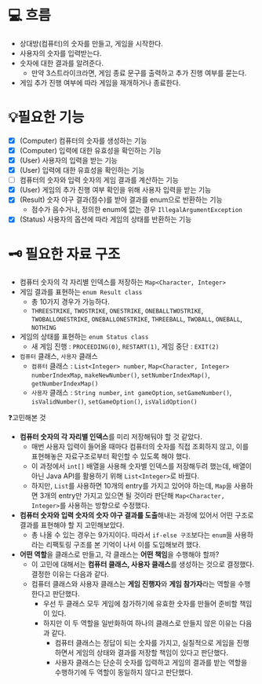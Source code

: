 # 💻 흐름
- 상대방(컴퓨터)의 숫자를 만들고, 게임을 시작한다.
- 사용자의 숫자를 입력받는다.
- 숫자에 대한 결과를 알려준다.
  - 만약 3스트라이크라면, 게임 종료 문구를 출력하고 추가 진행 여부를 묻는다.
- 게임 추가 진행 여부에 따라 게임을 재개하거나 종료한다.

# 💡필요한 기능
- [x] (Computer) 컴퓨터의 숫자를 생성하는 기능
- [x] (Computer) 입력에 대한 유효성을 확인하는 기능
- [x] (User) 사용자의 입력을 받는 기능
- [x] (User) 입력에 대한 유효성을 확인하는 기능
- [ ] 컴퓨터의 숫자와 입력 숫자의 게임 결과를 계산하는 기능
- [x] (User) 게임의 추가 진행 여부 확인을 위해 사용자 입력을 받는 기능
- [x] (Result) 숫자 야구 결과(점수)를 받아 결과를 enum으로 반환하는 기능
  - 점수가 음수거나, 정의한 enum에 없는 경우 `IllegalArgumentException`
- [x] (Status) 사용자의 옵션에 따라 게임의 상태를 반환하는 기능

# 🗝 필요한 자료 구조
- 컴퓨터 숫자의 각 자리별 인덱스를 저장하는 `Map<Character, Integer>`
- 게임 결과를 표현하는 `enum Result class`
  - 총 10가지 경우가 가능하다. 
  - `THREESTRIKE`, `TWOSTRIKE`, `ONESTRIKE`, `ONEBALLTWOSTRIKE`, `TWOBALLONESTRIKE`, `ONEBALLONESTRIKE`, `THREEBALL`, `TWOBALL`, `ONEBALL`, `NOTHING`
- 게임의 상태를 표현하는 `enum Status class`
  - 새 게임 진행 : `PROCEEDING(0)`, `RESTART(1)`, 게임 중단 : `EXIT(2)`
- `컴퓨터` 클래스, `사용자` 클래스
  - `컴퓨터` 클래스 : `List<Integer> number`, `Map<Character, Integer> numberIndexMap`, `makeNewNumber()`, `setNumberIndexMap()`, `getNumberIndexMap()`
  - `사용자` 클래스 : `String number`, `int gameOption`, `setGameNumber()`, `isValidNumber()`, `setGameOption()`, `isValidOption()`

❓고민해본 것
- **컴퓨터 숫자의 각 자리별 인덱스**를 미리 저장해둬야 할 것 같았다. 
  - 매번 사용자 입력이 들어올 때마다 컴퓨터의 숫자를 직접 조회하지 않고, 이를 표현해놓은 자료구조로부터 확인할 수 있도록 해야 했다.
  - 이 과정에서 `int[]` 배열을 사용해 숫자별 인덱스를 저장해두려 했는데, 배열이 아닌 Java API를 활용하기 위해 `List<Integer>`로 바꿨다.
  - 하지만, `List`를 사용하면 10개의 entry를 가지고 있어야 하는데, `Map`을 사용하면 3개의 entry만 가지고 있으면 될 것이라 판단해 `Map<Character, Integer>`를 사용하는 방향으로 수정했다.
- **컴퓨터 숫자와 입력 숫자의 숫자 야구 결과를 도출**해내는 과정에 있어서 어떤 구조로 결과를 표현해야 할 지 고민해보았다.
  - 총 나올 수 있는 경우는 9가지이다. 따라서 `if-else 구조`보다는 `enum`을 사용하라는 리팩토링 구조를 본 기억이 나서 이를 도입해보려 했다.
- **어떤 역할**을 클래스로 만들고, 각 클래스는 **어떤 책임**을 수행해야 할까?
  - 이 고민에 대해서는 **컴퓨터 클래스, 사용자 클래스**를 생성하는 것으로 결정했다. 결정한 이유는 다음과 같다.
  - 컴퓨터 클래스와 사용자 클래스는 **게임 진행자**와 **게임 참가자**라는 역할을 수행한다고 판단했다.
    - 우선 두 클래스 모두 게임에 참가하기에 유효한 숫자를 만들어 준비할 책임이 있다.
    - 하지만 이 두 역할을 일반화하여 하나의 클래스로 만들지 않은 이유는 다음과 같다.
      - 컴퓨터 클래스는 정답이 되는 숫자를 가지고, 실질적으로 게임을 진행하면서 게임의 상태와 결과를 저장할 책임이 있다고 판단했다.
      - 사용자 클래스는 단순히 숫자를 입력하고 게임의 결과를 받는 역할을 수행하기에 두 역할이 동일하지 않다고 판단했다.